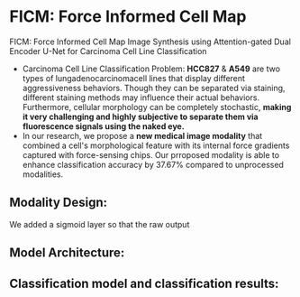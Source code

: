# FICM: Force Informed Cell Map 
FICM: Force Informed Cell Map Image Synthesis using Attention-gated Dual Encoder U-Net for Carcinoma Cell Line Classification    

- Carcinoma Cell Line Classification Problem: **HCC827** & **A549** are two types of lungadenocarcinomacell lines that display different aggressiveness behaviors. Though they can be separated via staining, different staining methods may influence their actual behaviors. Furthermore, cellular morphology can be completely stochastic, **making it very challenging and highly subjective to separate them via fluorescence signals using the naked eye.**
- In our research, we propose a **new medical image modality** that combined a cell's morphological feature with its internal force gradients captured with force-sensing chips. Our prroposed modality is able to enhance classification accuracy by 37.67% compared to unprocessed modalities.

 ## Modality Design: 
We added a sigmoid layer so that the raw output

 ## Model Architecture:

 ## Classification model and classification results:
